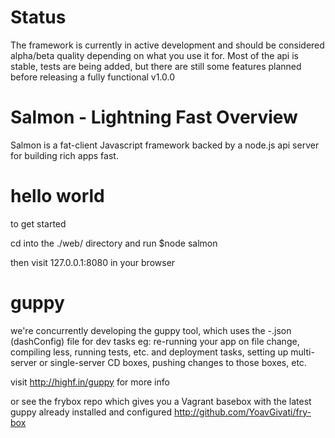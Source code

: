 # Status
The framework is currently in active development and should be considered alpha/beta quality depending on what you use it for. Most of the api is stable, tests are being added, but there are still some features planned before releasing a fully functional v1.0.0

# Salmon - Lightning Fast Overview
Salmon is a fat-client Javascript framework backed by a node.js api server for building rich apps fast. 

# hello world
to get started

cd into the ./web/ directory and run $node salmon

then visit 127.0.0.1:8080 in your browser

# guppy
we're concurrently developing the guppy tool, which uses the -.json (dashConfig) file for dev tasks eg: re-running your app on file change, compiling less, running tests, etc. and deployment tasks, setting up multi-server or single-server CD boxes, pushing changes to those boxes, etc.

visit http://highf.in/guppy for more info

or see the frybox repo which gives you a Vagrant basebox with the latest guppy already installed and configured http://github.com/YoavGivati/fry-box

